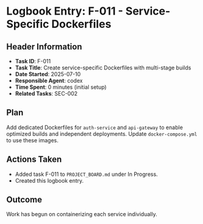 # Logbook Entry: F-011 - Service-Specific Dockerfiles

## Header Information

- **Task ID**: F-011
- **Task Title**: Create service-specific Dockerfiles with multi-stage builds
- **Date Started**: 2025-07-10
- **Responsible Agent**: codex
- **Time Spent**: 0 minutes (initial setup)
- **Related Tasks**: SEC-002

## Plan

Add dedicated Dockerfiles for `auth-service` and `api-gateway` to enable optimized builds and independent deployments. Update `docker-compose.yml` to use these images.

## Actions Taken

- Added task F-011 to `PROJECT_BOARD.md` under In Progress.
- Created this logbook entry.

## Outcome

Work has begun on containerizing each service individually.
